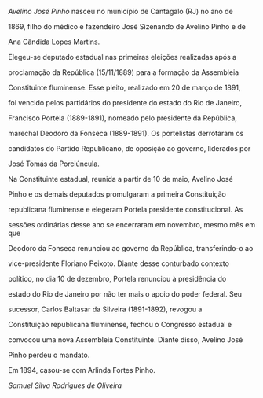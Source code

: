 

*Avelino José Pinho* nasceu no município de Cantagalo (RJ) no ano de

1869, filho do médico e fazendeiro José Sizenando de Avelino Pinho e de

Ana Cândida Lopes Martins.



Elegeu-se deputado estadual nas primeiras eleições realizadas após a

proclamação da República (15/11/1889) para a formação da Assembleia

Constituinte fluminense. Esse pleito, realizado em 20 de março de 1891,

foi vencido pelos partidários do presidente do estado do Rio de Janeiro,

Francisco Portela (1889-1891), nomeado pelo presidente da República,

marechal Deodoro da Fonseca (1889-1891). Os portelistas derrotaram os

candidatos do Partido Republicano, de oposição ao governo, liderados por

José Tomás da Porciúncula.



Na Constituinte estadual, reunida a partir de 10 de maio, Avelino José

Pinho e os demais deputados promulgaram a primeira Constituição

republicana fluminense e elegeram Portela presidente constitucional. As

sessões ordinárias desse ano se encerraram em novembro, mesmo mês em que

Deodoro da Fonseca renunciou ao governo da República, transferindo-o ao

vice-presidente Floriano Peixoto. Diante desse conturbado contexto

político, no dia 10 de dezembro, Portela renunciou à presidência do

estado do Rio de Janeiro por não ter mais o apoio do poder federal. Seu

sucessor, Carlos Baltasar da Silveira (1891-1892), revogou a

Constituição republicana fluminense, fechou o Congresso estadual e

convocou uma nova Assembleia Constituinte. Diante disso, Avelino José

Pinho perdeu o mandato.



Em 1894, casou-se com Arlinda Fortes Pinho.



*Samuel Silva Rodrigues de Oliveira*




